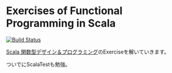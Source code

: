 Exercises of Functional Programming in Scala
============================================

[![Build Status](https://travis-ci.org/mather/scala-functional-exercises.svg)](https://travis-ci.org/mather/scala-functional-exercises)

[Scala 関数型デザイン＆プログラミング](http://www.amazon.co.jp/dp/4844337769)のExerciseを解いていきます。

ついでにScalaTestも勉強。
